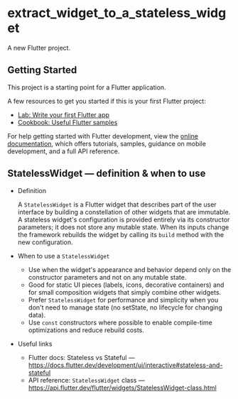 # extract_widget_to_a_stateless_widget

A new Flutter project.

## Getting Started

This project is a starting point for a Flutter application.

A few resources to get you started if this is your first Flutter project:

- [Lab: Write your first Flutter app](https://docs.flutter.dev/get-started/codelab)
- [Cookbook: Useful Flutter samples](https://docs.flutter.dev/cookbook)

For help getting started with Flutter development, view the
[online documentation](https://docs.flutter.dev/), which offers tutorials,
samples, guidance on mobile development, and a full API reference.

## StatelessWidget — definition & when to use

- Definition

	A `StatelessWidget` is a Flutter widget that describes part of the user
	interface by building a constellation of other widgets that are immutable.
	A stateless widget's configuration is provided entirely via its constructor
	parameters; it does not store any mutable state. When its inputs change the
	framework rebuilds the widget by calling its `build` method with the new
	configuration.

- When to use a `StatelessWidget`

	- Use when the widget's appearance and behavior depend only on the
		constructor parameters and not on any mutable state.
	- Good for static UI pieces (labels, icons, decorative containers) and for
		small composition widgets that simply combine other widgets.
	- Prefer `StatelessWidget` for performance and simplicity when you don't
		need to manage state (no setState, no lifecycle for changing data).
	- Use `const` constructors where possible to enable compile-time
		optimizations and reduce rebuild costs.

- Useful links

	- Flutter docs: Stateless vs Stateful — https://docs.flutter.dev/development/ui/interactive#stateless-and-stateful
	- API reference: `StatelessWidget` class — https://api.flutter.dev/flutter/widgets/StatelessWidget-class.html